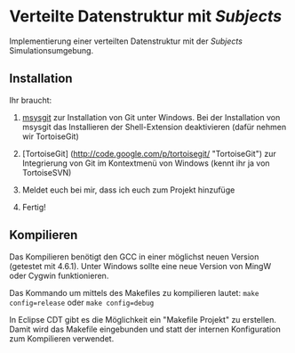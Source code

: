 # Verteilte Datenstruktur mit _Subjects_
Implementierung einer verteilten Datenstruktur mit der _Subjects_ Simulationsumgebung.

## Installation
Ihr braucht:

1. [msysgit](http://code.google.com/p/msysgit/downloads/detail?name=Git-1.7.6-preview20110708.exe&can=2&q= "msysgit") zur Installation von Git unter Windows.
Bei der Installation von msysgit das Installieren der Shell-Extension deaktivieren (dafür nehmen wir TortoiseGit)

2. [TortoiseGit] (http://code.google.com/p/tortoisegit/ "TortoiseGit") zur Integrierung von Git im Kontextmenü von Windows (kennt ihr ja von TortoiseSVN)

3. Meldet euch bei mir, dass ich euch zum Projekt hinzufüge

4. Fertig!

## Kompilieren
Das Kompilieren benötigt den GCC in einer möglichst neuen Version (getestet mit 4.6.1).
Unter Windows sollte eine neue Version von MingW oder Cygwin funktionieren.

Das Kommando um mittels des Makefiles zu kompilieren lautet:
```make config=release``` oder ```make config=debug```

In Eclipse CDT gibt es die Möglichkeit ein "Makefile Projekt" zu erstellen. Damit wird das Makefile eingebunden und statt der internen Konfiguration zum Kompilieren verwendet.